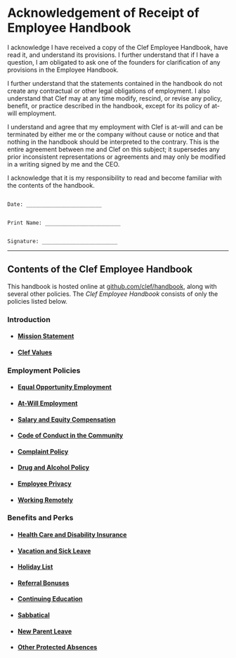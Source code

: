 # Acknowledgement of Receipt of Employee Handbook

I acknowledge I have received a copy of the Clef Employee Handbook, have read it, and understand its provisions.  I further understand that if I have a question, I am obligated to ask one of the founders for clarification of any provisions in the Employee Handbook.

I further understand that the statements contained in the handbook do not create any contractual or other legal obligations of employment.  I also understand that Clef may at any time modify, rescind, or revise any policy, benefit, or practice described in the handbook, except for its policy of at-will employment.


I understand and agree that my employment with Clef is at-will and can be terminated by either me or the company without cause or notice and that nothing in the handbook should be interpreted to the contrary.  This is the entire agreement between me and Clef on this subject; it supersedes any prior inconsistent representations or agreements and may only be modified in a writing signed by me and the CEO.


I acknowledge that it is my responsibility to read and become familiar with the contents of the handbook.



```

Date: ________________________


Print Name: ________________________


Signature: ________________________

```

***


## Contents of the Clef Employee Handbook
This handbook is hosted online at [github.com/clef/handbook](https://github.com/handbook), along with several other policies. The *Clef Employee Handbook* consists of only the policies listed below.

### Introduction
* #### [Mission Statement](https://github.com/clef/handbook/blob/master/Mission%20Statement.md)
* #### [Clef Values](https://github.com/clef/handbook/blob/master/Clef%20Values.md)

### Employment Policies
* #### [Equal Opportunity Employment](https://github.com/clef/handbook/blob/master/Employment%20Policies/Equal%20Opportunity%20Employment.md)
* #### [At-Will Employment](https://github.com/clef/handbook/blob/master/Employment%20Policies/At-Will%20Employment.md)
* #### [Salary and Equity Compensation](https://github.com/clef/handbook/blob/master/Operations%20Documents/Salary%20and%20Equity%20Compensation.md)
* #### [Code of Conduct in the Community](https://github.com/clef/handbook/blob/master/Employment%20Policies/Code%20of%20Conduct%20in%20the%20Community.md)
* #### [Complaint Policy](https://github.com/clef/handbook/blob/master/Employment%20Policies/Complaint%20Policy.md)
* #### [Drug and Alcohol Policy](https://github.com/clef/handbook/blob/master/Employment%20Policies/Drug%20and%20Alcohol%20Policy.md)
* #### [Employee Privacy](https://github.com/clef/handbook/blob/master/Employment%20Policies/Employee%20Privacy.md)
* #### [Working Remotely](https://github.com/clef/handbook/blob/master/Employment%20Policies/Working%20Remotely.md)

### Benefits and Perks
* #### [Health Care and Disability Insurance](https://github.com/clef/handbook/blob/master/Benefits%20and%20Perks/Healthcare%20and%20Disability%20Insurance.md)
* #### [Vacation and Sick Leave](https://github.com/clef/handbook/blob/master/Benefits%20and%20Perks/Vacation%20and%20Sick%20Leave.md)
* #### [Holiday List](https://github.com/clef/handbook/blob/master/Benefits%20and%20Perks/Holiday%20List.md)
* #### [Referral Bonuses](https://github.com/clef/handbook/blob/master/Benefits%20and%20Perks/Referral%20Bonuses.md)
* #### [Continuing Education](https://github.com/clef/handbook/blob/master/Benefits%20and%20Perks/Continuing%20Education.md)
* #### [Sabbatical](https://github.com/clef/handbook/blob/master/Benefits%20and%20Perks/Sabbatical.md)
* #### [New Parent Leave](https://github.com/clef/handbook/blob/master/Benefits%20and%20Perks/New%20Parent%20Leave.md)
* #### [Other Protected Absences](https://github.com/clef/handbook/blob/master/Benefits%20and%20Perks/Other%20Protected%20Absences.md)
